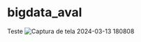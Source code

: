 # bigdata_aval
Teste 
![Captura de tela 2024-03-13 180808](https://github.com/paolacostxx/bigdata_aval/assets/137963815/5d278276-a993-450d-a3cd-0715aba118e6)
